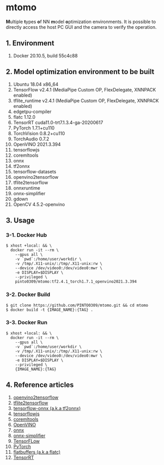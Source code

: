 # mtomo
**M**ultiple **t**ypes **o**f NN **m**odel **o**ptimization environments. It is possible to directly access the host PC GUI and the camera to verify the operation.

## 1. Environment
1. Docker 20.10.5, build 55c4c88

## 2. Model optimization environment to be built
1. Ubuntu 18.04 x86_64
2. TensorFlow v2.4.1 (MediaPipe Custom OP, FlexDelegate, XNNPACK enabled)
3. tflite_runtime v2.4.1 (MediaPipe Custom OP, FlexDelegate, XNNPACK enabled)
4. edgetpu-compiler
5. flatc 1.12.0
6. TensorRT cuda11.0-trt7.1.3.4-ga-20200617
7. PyTorch 1.7.1+cu110
8. TorchVision 0.8.2+cu110
9. TorchAudio 0.7.2
10. OpenVINO 2021.3.394
11. tensorflowjs
12. coremltools
13. onnx
14. tf2onnx
15. tensorflow-datasets
16. openvino2tensorflow
17. tflite2tensorflow
18. onnxruntime
19. onnx-simplifier
20. gdown
21. OpenCV 4.5.2-openvino

## 3. Usage
### 3-1. Docker Hub
```
$ xhost +local: && \
  docker run -it --rm \
    --gpus all \
    -v `pwd`:/home/user/workdir \
    -v /tmp/.X11-unix/:/tmp/.X11-unix:rw \
    --device /dev/video0:/dev/video0:mwr \
    -e DISPLAY=$DISPLAY \
    --privileged \
    pinto0309/mtomo:tf2.4.1_torch1.7.1_openvino2021.3.394
```

### 3-2. Docker Build
```
$ git clone https://github.com/PINTO0309/mtomo.git && cd mtomo
$ docker build -t {IMAGE_NAME}:{TAG} .
```

### 3-3. Docker Run
```
$ xhost +local: && \
  docker run -it --rm \
    --gpus all \
    -v `pwd`:/home/user/workdir \
    -v /tmp/.X11-unix/:/tmp/.X11-unix:rw \
    --device /dev/video0:/dev/video0:mwr \
    -e DISPLAY=$DISPLAY \
    --privileged \
    {IMAGE_NAME}:{TAG}
```

## 4. Reference articles
1. [openvino2tensorflow](https://github.com/PINTO0309/openvino2tensorflow.git)
2. [tflite2tensorflow](https://github.com/PINTO0309/tflite2tensorflow.git)
3. [tensorflow-onnx (a.k.a tf2onnx)](https://github.com/onnx/tensorflow-onnx.git)
4. [tensorflowjs](https://pypi.org/project/tensorflowjs/)
5. [coremltools](https://github.com/apple/coremltools.git)
6. [OpenVINO](https://docs.openvinotoolkit.org/latest/openvino_docs_MO_DG_prepare_model_convert_model_Converting_Model.html)
7. [onnx](https://github.com/onnx/onnx.git)
8. [onnx-simplifier](https://github.com/daquexian/onnx-simplifier.git)
9. [TensorFLow](https://github.com/tensorflow/tensorflow.git)
10. [PyTorch](https://github.com/pytorch/pytorch.git)
11. [flatbuffers (a.k.a flatc)](https://google.github.io/flatbuffers/)
12. [TensorRT](https://developer.nvidia.com/tensorrt)

